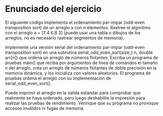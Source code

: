 # Enunciado del ejercicio

El siguiente código implementa el ordenamiento par-impar (odd-even transposition sort) de un arreglo a con n elementos. Rastree el algoritmo con el arreglo a = [7 4 6 8 3] (puede usar una tabla o dibujos de los arreglos, no es necesario rastrear segmentos de memoria).

Implemente una versión serial del ordenamiento par-impar (odd-even transposition sort) en una subrutina serial_odd_even_sort(size_t n, double arr[n]) que ordena un arreglo de números flotantes. Escriba un programa de pruebas main() que reciba por argumentos de línea de comandos el tamaño n del arreglo, crea un arreglo de números flotantes de doble precisión en la memoria dinámica, y los inicializa con valores aleatorios. El programa de pruebas ordena el arreglo con su implementación de serial_odd_even_sort().

Puede imprimir el arreglo en la salida estándar para comprobar que realmente se haya ordenado, pero luego deshabilite la impresión para realizar las pruebas de rendimiento. Veririque que su programa no provoque accesos inválidos ni fugas de memoria.

